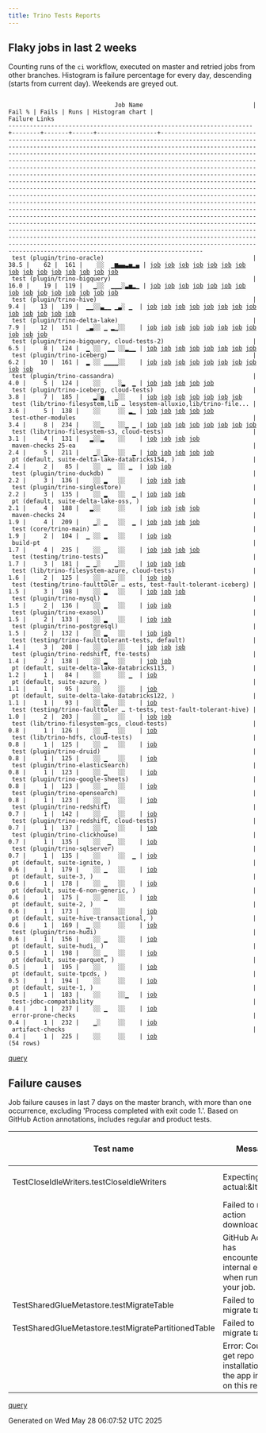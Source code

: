 ```yaml
---
title: Trino Tests Reports
---
```


## Flaky jobs in last 2 weeks

Counting runs of the `ci` workflow, executed on master and retried jobs from other branches.
Histogram is failure percentage for every day, descending (starts from current day).
Weekends are greyed out.
<pre><code>
                              Job Name                               | Fail % | Fails | Runs | Histogram chart |                                                                                                                                                                                                                                                                                                                                                                                                                                                                                                                                                                                                                  Failure Links                                                                                                                                                                                                                                                                                                                                                                                                                                                                                                                                                                                                                   
---------------------------------------------------------------------+--------+-------+------+-----------------+--------------------------------------------------------------------------------------------------------------------------------------------------------------------------------------------------------------------------------------------------------------------------------------------------------------------------------------------------------------------------------------------------------------------------------------------------------------------------------------------------------------------------------------------------------------------------------------------------------------------------------------------------------------------------------------------------------------------------------------------------------------------------------------------------------------------------------------------------------------------------------------------------------------------------------------------------------------------------------------------------------------------------------------------------------------------------------------------------------------------------------------------------------------------------------------------------------------------------------------------------
 test (plugin/trino-oracle)                                          |   38.5 |    62 |  161 |    ░░  ▁▆▄▄▃▅▂▄ | <a href="https://github.com/trinodb/trino/actions/runs/15151230221/job/42597644004">job</a> <a href="https://github.com/trinodb/trino/actions/runs/15127714744/job/42522754101">job</a> <a href="https://github.com/trinodb/trino/actions/runs/15130924041/job/42531708143">job</a> <a href="https://github.com/trinodb/trino/actions/runs/15132448478/job/42536528202">job</a> <a href="https://github.com/trinodb/trino/actions/runs/15139822480/job/42560756854">job</a> <a href="https://github.com/trinodb/trino/actions/runs/15143210254/job/42572531824">job</a> <a href="https://github.com/trinodb/trino/actions/runs/15106264794/job/42455636288">job</a> <a href="https://github.com/trinodb/trino/actions/runs/15110574243/job/42469042473">job</a> <a href="https://github.com/trinodb/trino/actions/runs/15118269421/job/42494428510">job</a> <a href="https://github.com/trinodb/trino/actions/runs/15118269421/job/42501003745">job</a> <a href="https://github.com/trinodb/trino/actions/runs/15093905018/job/42426170621">job</a> <a href="https://github.com/trinodb/trino/actions/runs/15080922971/job/42397307540">job</a> <a href="https://github.com/trinodb/trino/actions/runs/15070488734/job/42365424146">job</a> <a href="https://github.com/trinodb/trino/actions/runs/15070488734/job/42365424146">job</a> <a href="https://github.com/trinodb/trino/actions/runs/15070488734/job/42369817443">job</a>  
 test (plugin/trino-bigquery)                                        |   16.0 |    19 |  119 |   ▁░░  ▁▁▁░▃▅▂▁ | <a href="https://github.com/trinodb/trino/actions/runs/15263037972/job/42924060644">job</a> <a href="https://github.com/trinodb/trino/actions/runs/15151230221/job/42597636842">job</a> <a href="https://github.com/trinodb/trino/actions/runs/15130924041/job/42531695498">job</a> <a href="https://github.com/trinodb/trino/actions/runs/15118269421/job/42494410869">job</a> <a href="https://github.com/trinodb/trino/actions/runs/15087274795/job/42411485300">job</a> <a href="https://github.com/trinodb/trino/actions/runs/15087274795/job/42411485300">job</a> <a href="https://github.com/trinodb/trino/actions/runs/15064826789/job/42347293255">job</a> <a href="https://github.com/trinodb/trino/actions/runs/15070488734/job/42365410043">job</a> <a href="https://github.com/trinodb/trino/actions/runs/15070488734/job/42365410043">job</a> <a href="https://github.com/trinodb/trino/actions/runs/15070488734/job/42369792653">job</a> <a href="https://github.com/trinodb/trino/actions/runs/15070488734/job/42369792653">job</a> <a href="https://github.com/trinodb/trino/actions/runs/15039211331/job/42266837570">job</a> <a href="https://github.com/trinodb/trino/actions/runs/15039269158/job/42267001735">job</a> <a href="https://github.com/trinodb/trino/actions/runs/15044541081/job/42283851606">job</a> <a href="https://github.com/trinodb/trino/actions/runs/15044544345/job/42283878011">job</a>  
 test (plugin/trino-hive)                                            |    9.4 |    13 |  139 |  ▁▁░░▃▁▁ ▁▃░ ▁  | <a href="https://github.com/trinodb/trino/actions/runs/15277091411/job/42966230025">job</a> <a href="https://github.com/trinodb/trino/actions/runs/15247349349/job/42876372338">job</a> <a href="https://github.com/trinodb/trino/actions/runs/15212548249/job/42790109407">job</a> <a href="https://github.com/trinodb/trino/actions/runs/15212548249/job/42790109407">job</a> <a href="https://github.com/trinodb/trino/actions/runs/15176331609/job/42677276910">job</a> <a href="https://github.com/trinodb/trino/actions/runs/15151230221/job/42597641049">job</a> <a href="https://github.com/trinodb/trino/actions/runs/15124003651/job/42512533808">job</a> <a href="https://github.com/trinodb/trino/actions/runs/15124003651/job/42512533808">job</a> <a href="https://github.com/trinodb/trino/actions/runs/15099557662/job/42438750329">job</a> <a href="https://github.com/trinodb/trino/actions/runs/15099557662/job/42438750329">job</a> <a href="https://github.com/trinodb/trino/actions/runs/15033689160/job/42251426260">job</a> <a href="https://github.com/trinodb/trino/actions/runs/15037819589/job/42262805142">job</a> <a href="https://github.com/trinodb/trino/actions/runs/15029284927/job/42237734691">job</a>                                                                                                                                                                  
 test (plugin/trino-delta-lake)                                      |    7.9 |    12 |  151 |  ▁▃░░ ▁ ▂▁░░    | <a href="https://github.com/trinodb/trino/actions/runs/15273803816/job/42955333977">job</a> <a href="https://github.com/trinodb/trino/actions/runs/15247349349/job/42876372339">job</a> <a href="https://github.com/trinodb/trino/actions/runs/15247958095/job/42878065126">job</a> <a href="https://github.com/trinodb/trino/actions/runs/15247958095/job/42878065126">job</a> <a href="https://github.com/trinodb/trino/actions/runs/15247958095/job/42881296418">job</a> <a href="https://github.com/trinodb/trino/actions/runs/15247958095/job/42881296418">job</a> <a href="https://github.com/trinodb/trino/actions/runs/15174923746/job/42673268845">job</a> <a href="https://github.com/trinodb/trino/actions/runs/15127714744/job/42522749084">job</a> <a href="https://github.com/trinodb/trino/actions/runs/15129700219/job/42528182435">job</a> <a href="https://github.com/trinodb/trino/actions/runs/15130924041/job/42531699832">job</a> <a href="https://github.com/trinodb/trino/actions/runs/15106264794/job/42455627149">job</a>                                                                                                                                                                                                                                                                                                                                  
 test (plugin/trino-bigquery, cloud-tests-2)                         |    6.5 |     8 |  124 |  ▁ ░░  ▁▁ ░░▂▁▁ | <a href="https://github.com/trinodb/trino/actions/runs/15271275565/job/42947339459">job</a> <a href="https://github.com/trinodb/trino/actions/runs/15161276957/job/42627834448">job</a> <a href="https://github.com/trinodb/trino/actions/runs/15130924041/job/42531697230">job</a> <a href="https://github.com/trinodb/trino/actions/runs/15068766725/job/42359670907">job</a> <a href="https://github.com/trinodb/trino/actions/runs/15070488734/job/42365411262">job</a> <a href="https://github.com/trinodb/trino/actions/runs/15070488734/job/42365411262">job</a> <a href="https://github.com/trinodb/trino/actions/runs/15044544345/job/42283881016">job</a> <a href="https://github.com/trinodb/trino/actions/runs/15029284927/job/42237725348">job</a>                                                                                                                                                                                                                                                                                                                                                                                                                                                                                                                                                                                  
 test (plugin/trino-iceberg)                                         |    6.2 |    10 |  161 |  ▂ ░░ ▁▁▁▁░░    | <a href="https://github.com/trinodb/trino/actions/runs/15271577121/job/42948305201">job</a> <a href="https://github.com/trinodb/trino/actions/runs/15271577121/job/42948305201">job</a> <a href="https://github.com/trinodb/trino/actions/runs/15273803816/job/42955334018">job</a> <a href="https://github.com/trinodb/trino/actions/runs/15285702469/job/42995318787">job</a> <a href="https://github.com/trinodb/trino/actions/runs/15181920364/job/42693173455">job</a> <a href="https://github.com/trinodb/trino/actions/runs/15159716492/job/42622904188">job</a> <a href="https://github.com/trinodb/trino/actions/runs/15164131564/job/42637453114">job</a> <a href="https://github.com/trinodb/trino/actions/runs/15130924041/job/42531703925">job</a> <a href="https://github.com/trinodb/trino/actions/runs/15112014538/job/42473688039">job</a> <a href="https://github.com/trinodb/trino/actions/runs/15056301715/job/42322910629">job</a>                                                                                                                                                                                                                                                                                                                                                                                                                  
 test (plugin/trino-cassandra)                                       |    4.0 |     5 |  124 |    ░░     ░▂  ▁ | <a href="https://github.com/trinodb/trino/actions/runs/15087274795/job/42411486134">job</a> <a href="https://github.com/trinodb/trino/actions/runs/15087274795/job/42411486134">job</a> <a href="https://github.com/trinodb/trino/actions/runs/15014107184/job/42188188493">job</a> <a href="https://github.com/trinodb/trino/actions/runs/15014107184/job/42188188493">job</a> <a href="https://github.com/trinodb/trino/actions/runs/15017921512/job/42200197121">job</a>                                                                                                                                                                                                                                                                                                                                                                                                                                                                                                                                                                                                                                                                                                                                                                                                                                  
 test (plugin/trino-iceberg, cloud-tests)                            |    3.8 |     7 |  185 |    ▂░▅   ▁░░    | <a href="https://github.com/trinodb/trino/actions/runs/15246522526/job/42874242882">job</a> <a href="https://github.com/trinodb/trino/actions/runs/15212548249/job/42846755983">job</a> <a href="https://github.com/trinodb/trino/actions/runs/15212548249/job/42846755983">job</a> <a href="https://github.com/trinodb/trino/actions/runs/15212548249/job/42790109431">job</a> <a href="https://github.com/trinodb/trino/actions/runs/15212548249/job/42790109431">job</a> <a href="https://github.com/trinodb/trino/actions/runs/15124003651/job/42512535890">job</a> <a href="https://github.com/trinodb/trino/actions/runs/15124003651/job/42512535890">job</a>                                                                                                                                                                                                                                                                                                                                                                                                                                                                                                                                                                                                                                                                  
 test (lib/trino-filesystem,lib … lesystem-alluxio,lib/trino-file... |    3.6 |     5 |  138 |    ░░     ░░ ▂▁ | <a href="https://github.com/trinodb/trino/actions/runs/15037400988/job/42261621194">job</a> <a href="https://github.com/trinodb/trino/actions/runs/15037796462/job/42262740793">job</a> <a href="https://github.com/trinodb/trino/actions/runs/15054023924/job/42315555888">job</a> <a href="https://github.com/trinodb/trino/actions/runs/15012524722/job/42183807546">job</a> <a href="https://github.com/trinodb/trino/actions/runs/15017921512/job/42200187283">job</a>                                                                                                                                                                                                                                                                                                                                                                                                                                                                                                                                                                                                                                                                                                                                                                                                                                  
 test-other-modules                                                  |    3.4 |     8 |  234 |    ░░▁    ░░▁ ▁ | <a href="https://github.com/trinodb/trino/actions/runs/15210747861/job/42784207579">job</a> <a href="https://github.com/trinodb/trino/actions/runs/15127714744/job/42522717682">job</a> <a href="https://github.com/trinodb/trino/actions/runs/15106264794/job/42455559078">job</a> <a href="https://github.com/trinodb/trino/actions/runs/15068766725/job/42359602555">job</a> <a href="https://github.com/trinodb/trino/actions/runs/15014107184/job/42188128154">job</a> <a href="https://github.com/trinodb/trino/actions/runs/15014107184/job/42188128154">job</a> <a href="https://github.com/trinodb/trino/actions/runs/15020584727/job/42208579299">job</a> <a href="https://github.com/trinodb/trino/actions/runs/15020584727/job/42208579299">job</a>                                                                                                                                                                                                                                                                                                                                                                                                                                                                                                                                                                                  
 test (lib/trino-filesystem-s3, cloud-tests)                         |    3.1 |     4 |  131 |   ▂░░▂    ░░    | <a href="https://github.com/trinodb/trino/actions/runs/15247349349/job/42876372294">job</a> <a href="https://github.com/trinodb/trino/actions/runs/15247356767/job/42876392521">job</a> <a href="https://github.com/trinodb/trino/actions/runs/15247356767/job/42876392521">job</a> <a href="https://github.com/trinodb/trino/actions/runs/15210747861/job/42784274857">job</a>                                                                                                                                                                                                                                                                                                                                                                                                                                                                                                                                                                                                                                                                                                                                                                                                                                                                                                                  
 maven-checks 25-ea                                                  |    2.4 |     5 |  211 |    ▁░ ▁   ░░  ▁ | <a href="https://github.com/trinodb/trino/actions/runs/15234419066/job/42846384149">job</a> <a href="https://github.com/trinodb/trino/actions/runs/15181920364/job/42693089219">job</a> <a href="https://github.com/trinodb/trino/actions/runs/15020584727/job/42208579241">job</a> <a href="https://github.com/trinodb/trino/actions/runs/15020584727/job/42208579241">job</a> <a href="https://github.com/trinodb/trino/actions/runs/15020713586/job/42209243892">job</a>                                                                                                                                                                                                                                                                                                                                                                                                                                                                                                                                                                                                                                                                                                                                                                                                                                  
 pt (default, suite-delta-lake-databricks154, )                      |    2.4 |     2 |   85 |    ░░  ▁  ░░ ▁  | <a href="https://github.com/trinodb/trino/actions/runs/15159716492/job/42623447675">job</a> <a href="https://github.com/trinodb/trino/actions/runs/15039269158/job/42267486926">job</a>                                                                                                                                                                                                                                                                                                                                                                                                                                                                                                                                                                                                                                                                                                                                                                                                                                                                                                                                                                                                                                                                                  
 test (plugin/trino-duckdb)                                          |    2.2 |     3 |  136 |    ░░ ▂   ░░    | <a href="https://github.com/trinodb/trino/actions/runs/15180864522/job/42689981416">job</a> <a href="https://github.com/trinodb/trino/actions/runs/15180864522/job/42689981416">job</a> <a href="https://github.com/trinodb/trino/actions/runs/15181920364/job/42693169741">job</a>                                                                                                                                                                                                                                                                                                                                                                                                                                                                                                                                                                                                                                                                                                                                                                                                                                                                                                                                                                                                  
 test (plugin/trino-singlestore)                                     |    2.2 |     3 |  135 |    ░░ ▂   ░░  ▁ | <a href="https://github.com/trinodb/trino/actions/runs/15180864522/job/42689984929">job</a> <a href="https://github.com/trinodb/trino/actions/runs/15180864522/job/42689984929">job</a> <a href="https://github.com/trinodb/trino/actions/runs/15020713586/job/42209313992">job</a>                                                                                                                                                                                                                                                                                                                                                                                                                                                                                                                                                                                                                                                                                                                                                                                                                                                                                                                                                                                                  
 pt (default, suite-delta-lake-oss, )                                |    2.1 |     4 |  188 |   ▂░░     ░░    | <a href="https://github.com/trinodb/trino/actions/runs/15247958095/job/42878459850">job</a> <a href="https://github.com/trinodb/trino/actions/runs/15247958095/job/42878459850">job</a> <a href="https://github.com/trinodb/trino/actions/runs/15247958095/job/42881296548">job</a> <a href="https://github.com/trinodb/trino/actions/runs/15247958095/job/42881296548">job</a>                                                                                                                                                                                                                                                                                                                                                                                                                                                                                                                                                                                                                                                                                                                                                                                                                                                                                                                  
 maven-checks 24                                                     |    1.9 |     4 |  209 |    ▁░ ▁   ░░  ▁ | <a href="https://github.com/trinodb/trino/actions/runs/15234419066/job/42846384146">job</a> <a href="https://github.com/trinodb/trino/actions/runs/15181920364/job/42693088319">job</a> <a href="https://github.com/trinodb/trino/actions/runs/15020584727/job/42208579260">job</a> <a href="https://github.com/trinodb/trino/actions/runs/15020584727/job/42208579260">job</a>                                                                                                                                                                                                                                                                                                                                                                                                                                                                                                                                                                                                                                                                                                                                                                                                                                                                                                                  
 test (core/trino-main)                                              |    1.9 |     2 |  104 |  ▁ ░░ ▂   ░░    | <a href="https://github.com/trinodb/trino/actions/runs/15285702469/job/42995318689">job</a> <a href="https://github.com/trinodb/trino/actions/runs/15181920364/job/42693162584">job</a>                                                                                                                                                                                                                                                                                                                                                                                                                                                                                                                                                                                                                                                                                                                                                                                                                                                                                                                                                                                                                                                                                  
 build-pt                                                            |    1.7 |     4 |  235 |    ░░ ▁   ░░    | <a href="https://github.com/trinodb/trino/actions/runs/15180864522/job/42689930077">job</a> <a href="https://github.com/trinodb/trino/actions/runs/15180864522/job/42689930077">job</a> <a href="https://github.com/trinodb/trino/actions/runs/15035786353/job/42257139700">job</a> <a href="https://github.com/trinodb/trino/actions/runs/15020713586/job/42209244004">job</a>                                                                                                                                                                                                                                                                                                                                                                                                                                                                                                                                                                                                                                                                                                                                                                                                                                                                                                                  
 test (testing/trino-tests)                                          |    1.7 |     3 |  181 |  ▁ ▁░    ▁░░    | <a href="https://github.com/trinodb/trino/actions/runs/15285702469/job/42995318835">job</a> <a href="https://github.com/trinodb/trino/actions/runs/15234419066/job/42846402341">job</a> <a href="https://github.com/trinodb/trino/actions/runs/15118269421/job/42494437630">job</a>                                                                                                                                                                                                                                                                                                                                                                                                                                                                                                                                                                                                                                                                                                                                                                                                                                                                                                                                                                                                  
 test (lib/trino-filesystem-azure, cloud-tests)                      |    1.6 |     2 |  125 |    ░░ ▁ ▁ ░░    | <a href="https://github.com/trinodb/trino/actions/runs/15181920364/job/42693163247">job</a> <a href="https://github.com/trinodb/trino/actions/runs/15127714744/job/42522744955">job</a>                                                                                                                                                                                                                                                                                                                                                                                                                                                                                                                                                                                                                                                                                                                                                                                                                                                                                                                                                                                                                                                                                  
 test (testing/trino-faulttoler … ests, test-fault-tolerant-iceberg) |    1.5 |     3 |  198 |    ░░ ▂   ░░    | <a href="https://github.com/trinodb/trino/actions/runs/15180864522/job/42689987795">job</a> <a href="https://github.com/trinodb/trino/actions/runs/15180864522/job/42689987795">job</a> <a href="https://github.com/trinodb/trino/actions/runs/15181920364/job/42693185772">job</a>                                                                                                                                                                                                                                                                                                                                                                                                                                                                                                                                                                                                                                                                                                                                                                                                                                                                                                                                                                                                  
 test (plugin/trino-mysql)                                           |    1.5 |     2 |  136 |    ░░ ▂   ░░    | <a href="https://github.com/trinodb/trino/actions/runs/15180864522/job/42689982823">job</a> <a href="https://github.com/trinodb/trino/actions/runs/15180864522/job/42689982823">job</a>                                                                                                                                                                                                                                                                                                                                                                                                                                                                                                                                                                                                                                                                                                                                                                                                                                                                                                                                                                                                                                                                                  
 test (plugin/trino-exasol)                                          |    1.5 |     2 |  133 |    ░░ ▂   ░░    | <a href="https://github.com/trinodb/trino/actions/runs/15180864522/job/42689981852">job</a> <a href="https://github.com/trinodb/trino/actions/runs/15180864522/job/42689981852">job</a>                                                                                                                                                                                                                                                                                                                                                                                                                                                                                                                                                                                                                                                                                                                                                                                                                                                                                                                                                                                                                                                                                  
 test (plugin/trino-postgresql)                                      |    1.5 |     2 |  132 |    ░░ ▂   ░░    | <a href="https://github.com/trinodb/trino/actions/runs/15180864522/job/42689983654">job</a> <a href="https://github.com/trinodb/trino/actions/runs/15180864522/job/42689983654">job</a>                                                                                                                                                                                                                                                                                                                                                                                                                                                                                                                                                                                                                                                                                                                                                                                                                                                                                                                                                                                                                                                                                  
 test (testing/trino-faulttolerant-tests, default)                   |    1.4 |     3 |  208 |    ░░ ▂   ░░    | <a href="https://github.com/trinodb/trino/actions/runs/15180864522/job/42689986954">job</a> <a href="https://github.com/trinodb/trino/actions/runs/15180864522/job/42689986954">job</a> <a href="https://github.com/trinodb/trino/actions/runs/15181920364/job/42693184472">job</a>                                                                                                                                                                                                                                                                                                                                                                                                                                                                                                                                                                                                                                                                                                                                                                                                                                                                                                                                                                                                  
 test (plugin/trino-redshift, fte-tests)                             |    1.4 |     2 |  138 |    ░░ ▂   ░░    | <a href="https://github.com/trinodb/trino/actions/runs/15180864522/job/42689984590">job</a> <a href="https://github.com/trinodb/trino/actions/runs/15180864522/job/42689984590">job</a>                                                                                                                                                                                                                                                                                                                                                                                                                                                                                                                                                                                                                                                                                                                                                                                                                                                                                                                                                                                                                                                                                  
 pt (default, suite-delta-lake-databricks113, )                      |    1.2 |     1 |   84 |    ░░     ░░ ▁  | <a href="https://github.com/trinodb/trino/actions/runs/15037796462/job/42263106477">job</a>                                                                                                                                                                                                                                                                                                                                                                                                                                                                                                                                                                                                                                                                                                                                                                                                                                                                                                                                                                                                                                                                                                                                                                  
 pt (default, suite-azure, )                                         |    1.1 |     1 |   95 |    ░░     ░░    | <a href="https://github.com/trinodb/trino/actions/runs/15127714744/job/42523001722">job</a>                                                                                                                                                                                                                                                                                                                                                                                                                                                                                                                                                                                                                                                                                                                                                                                                                                                                                                                                                                                                                                                                                                                                                                  
 pt (default, suite-delta-lake-databricks122, )                      |    1.1 |     1 |   93 |    ░░ ▂   ░░    | <a href="https://github.com/trinodb/trino/actions/runs/15181920364/job/42693877744">job</a>                                                                                                                                                                                                                                                                                                                                                                                                                                                                                                                                                                                                                                                                                                                                                                                                                                                                                                                                                                                                                                                                                                                                                                  
 test (testing/trino-faulttoler … t-tests, test-fault-tolerant-hive) |    1.0 |     2 |  203 |    ░░ ▁   ░░    | <a href="https://github.com/trinodb/trino/actions/runs/15180864522/job/42689987556">job</a> <a href="https://github.com/trinodb/trino/actions/runs/15180864522/job/42689987556">job</a>                                                                                                                                                                                                                                                                                                                                                                                                                                                                                                                                                                                                                                                                                                                                                                                                                                                                                                                                                                                                                                                                                  
 test (lib/trino-filesystem-gcs, cloud-tests)                        |    0.8 |     1 |  126 |    ░░ ▁   ░░    | <a href="https://github.com/trinodb/trino/actions/runs/15181920364/job/42693164005">job</a>                                                                                                                                                                                                                                                                                                                                                                                                                                                                                                                                                                                                                                                                                                                                                                                                                                                                                                                                                                                                                                                                                                                                                                  
 test (lib/trino-hdfs, cloud-tests)                                  |    0.8 |     1 |  125 |    ░░ ▁   ░░    | <a href="https://github.com/trinodb/trino/actions/runs/15181920364/job/42693164665">job</a>                                                                                                                                                                                                                                                                                                                                                                                                                                                                                                                                                                                                                                                                                                                                                                                                                                                                                                                                                                                                                                                                                                                                                                  
 test (plugin/trino-druid)                                           |    0.8 |     1 |  125 |    ░░ ▁   ░░    | <a href="https://github.com/trinodb/trino/actions/runs/15181920364/job/42693169284">job</a>                                                                                                                                                                                                                                                                                                                                                                                                                                                                                                                                                                                                                                                                                                                                                                                                                                                                                                                                                                                                                                                                                                                                                                  
 test (plugin/trino-elasticsearch)                                   |    0.8 |     1 |  123 |    ░░ ▁   ░░    | <a href="https://github.com/trinodb/trino/actions/runs/15181920364/job/42693170203">job</a>                                                                                                                                                                                                                                                                                                                                                                                                                                                                                                                                                                                                                                                                                                                                                                                                                                                                                                                                                                                                                                                                                                                                                                  
 test (plugin/trino-google-sheets)                                   |    0.8 |     1 |  123 |    ░░ ▁   ░░    | <a href="https://github.com/trinodb/trino/actions/runs/15188232909/job/42714048310">job</a>                                                                                                                                                                                                                                                                                                                                                                                                                                                                                                                                                                                                                                                                                                                                                                                                                                                                                                                                                                                                                                                                                                                                                                  
 test (plugin/trino-opensearch)                                      |    0.8 |     1 |  123 |    ░░ ▁   ░░    | <a href="https://github.com/trinodb/trino/actions/runs/15181920364/job/42693178475">job</a>                                                                                                                                                                                                                                                                                                                                                                                                                                                                                                                                                                                                                                                                                                                                                                                                                                                                                                                                                                                                                                                                                                                                                                  
 test (plugin/trino-redshift)                                        |    0.7 |     1 |  142 |    ░░ ▁   ░░    | <a href="https://github.com/trinodb/trino/actions/runs/15181920364/job/42693180523">job</a>                                                                                                                                                                                                                                                                                                                                                                                                                                                                                                                                                                                                                                                                                                                                                                                                                                                                                                                                                                                                                                                                                                                                                                  
 test (plugin/trino-redshift, cloud-tests)                           |    0.7 |     1 |  137 |    ░░ ▁   ░░    | <a href="https://github.com/trinodb/trino/actions/runs/15181920364/job/42693180919">job</a>                                                                                                                                                                                                                                                                                                                                                                                                                                                                                                                                                                                                                                                                                                                                                                                                                                                                                                                                                                                                                                                                                                                                                                  
 test (plugin/trino-clickhouse)                                      |    0.7 |     1 |  135 |    ░░  ▁  ░░    | <a href="https://github.com/trinodb/trino/actions/runs/15159716492/job/42622897121">job</a>                                                                                                                                                                                                                                                                                                                                                                                                                                                                                                                                                                                                                                                                                                                                                                                                                                                                                                                                                                                                                                                                                                                                                                  
 test (plugin/trino-sqlserver)                                       |    0.7 |     1 |  135 |    ░░     ░░  ▁ | <a href="https://github.com/trinodb/trino/actions/runs/15020713586/job/42209314035">job</a>                                                                                                                                                                                                                                                                                                                                                                                                                                                                                                                                                                                                                                                                                                                                                                                                                                                                                                                                                                                                                                                                                                                                                                  
 pt (default, suite-ignite, )                                        |    0.6 |     1 |  179 |    ░░ ▁   ░░    | <a href="https://github.com/trinodb/trino/actions/runs/15181920364/job/42693892923">job</a>                                                                                                                                                                                                                                                                                                                                                                                                                                                                                                                                                                                                                                                                                                                                                                                                                                                                                                                                                                                                                                                                                                                                                                  
 pt (default, suite-3, )                                             |    0.6 |     1 |  178 |    ░░ ▁   ░░    | <a href="https://github.com/trinodb/trino/actions/runs/15181920364/job/42693871604">job</a>                                                                                                                                                                                                                                                                                                                                                                                                                                                                                                                                                                                                                                                                                                                                                                                                                                                                                                                                                                                                                                                                                                                                                                  
 pt (default, suite-6-non-generic, )                                 |    0.6 |     1 |  175 |    ░░ ▁   ░░    | <a href="https://github.com/trinodb/trino/actions/runs/15181920364/job/42693874643">job</a>                                                                                                                                                                                                                                                                                                                                                                                                                                                                                                                                                                                                                                                                                                                                                                                                                                                                                                                                                                                                                                                                                                                                                                  
 pt (default, suite-2, )                                             |    0.6 |     1 |  173 |    ░░     ░░    | <a href="https://github.com/trinodb/trino/actions/runs/15037796462/job/42263102488">job</a>                                                                                                                                                                                                                                                                                                                                                                                                                                                                                                                                                                                                                                                                                                                                                                                                                                                                                                                                                                                                                                                                                                                                                                  
 pt (default, suite-hive-transactional, )                            |    0.6 |     1 |  169 |  ▁ ░░     ░░    | <a href="https://github.com/trinodb/trino/actions/runs/15269678907/job/42942793224">job</a>                                                                                                                                                                                                                                                                                                                                                                                                                                                                                                                                                                                                                                                                                                                                                                                                                                                                                                                                                                                                                                                                                                                                                                  
 test (plugin/trino-hudi)                                            |    0.6 |     1 |  156 |    ░░ ▁   ░░    | <a href="https://github.com/trinodb/trino/actions/runs/15181920364/job/42693173009">job</a>                                                                                                                                                                                                                                                                                                                                                                                                                                                                                                                                                                                                                                                                                                                                                                                                                                                                                                                                                                                                                                                                                                                                                                  
 pt (default, suite-hudi, )                                          |    0.5 |     1 |  198 |    ░░ ▁   ░░    | <a href="https://github.com/trinodb/trino/actions/runs/15181920364/job/42693892420">job</a>                                                                                                                                                                                                                                                                                                                                                                                                                                                                                                                                                                                                                                                                                                                                                                                                                                                                                                                                                                                                                                                                                                                                                                  
 pt (default, suite-parquet, )                                       |    0.5 |     1 |  195 |    ░░     ░░    | <a href="https://github.com/trinodb/trino/actions/runs/15106264794/job/42456023408">job</a>                                                                                                                                                                                                                                                                                                                                                                                                                                                                                                                                                                                                                                                                                                                                                                                                                                                                                                                                                                                                                                                                                                                                                                  
 pt (default, suite-tpcds, )                                         |    0.5 |     1 |  194 |    ░░     ░░    | <a href="https://github.com/trinodb/trino/actions/runs/15106264794/job/42456022582">job</a>                                                                                                                                                                                                                                                                                                                                                                                                                                                                                                                                                                                                                                                                                                                                                                                                                                                                                                                                                                                                                                                                                                                                                                  
 pt (default, suite-1, )                                             |    0.5 |     1 |  183 |    ░░     ░░▁   | <a href="https://github.com/trinodb/trino/actions/runs/15064826789/job/42347867388">job</a>                                                                                                                                                                                                                                                                                                                                                                                                                                                                                                                                                                                                                                                                                                                                                                                                                                                                                                                                                                                                                                                                                                                                                                  
 test-jdbc-compatibility                                             |    0.4 |     1 |  237 |    ░░ ▁   ░░    | <a href="https://github.com/trinodb/trino/actions/runs/15181920364/job/42693090816">job</a>                                                                                                                                                                                                                                                                                                                                                                                                                                                                                                                                                                                                                                                                                                                                                                                                                                                                                                                                                                                                                                                                                                                                                                  
 error-prone-checks                                                  |    0.4 |     1 |  232 |    ▁░     ░░    | <a href="https://github.com/trinodb/trino/actions/runs/15234419066/job/42846384173">job</a>                                                                                                                                                                                                                                                                                                                                                                                                                                                                                                                                                                                                                                                                                                                                                                                                                                                                                                                                                                                                                                                                                                                                                                  
 artifact-checks                                                     |    0.4 |     1 |  225 |    ░░     ░░    | <a href="https://github.com/trinodb/trino/actions/runs/15037796462/job/42262675657">job</a>                                                                                                                                                                                                                                                                                                                                                                                                                                                                                                                                                                                                                                                                                                                                                                                                                                                                                                                                                                                                                                                                                                                                                                  
(54 rows)
</code></pre>
[query](https://github.com/trinodb/reports/blob/87cec31118edf0dd31b464dbac78141954ab8a54/sql/tests/jobs.sql)

## Failure causes

Job failure causes in last 7 days on the master branch, with more than one occurrence,
excluding 'Process completed with exit code 1.'.
Based on GitHub Action annotations, includes regular and product tests.

| Test name                                           | Message                                                                    | Test failures | Run failures | % of runs | First seen at           | Last seen at            | Failure Links                                                                                                                                                                                                                                                                                                                                                                                                    |
| --------------------------------------------------- | -------------------------------------------------------------------------- | -------------:| ------------:| ---------:| ----------------------- | ----------------------- | ---------------------------------------------------------------------------------------------------------------------------------------------------------------------------------------------------------------------------------------------------------------------------------------------------------------------------------------------------------------------------------------------------------------- |
| TestCloseIdleWriters.testCloseIdleWriters           | Expecting actual:\&lt;br/\&gt;                                                   |             8 |            7 |       2.5 | 2025-05-21 01:35:21.000 | 2025-05-27 21:26:37.000 | <a href="https://github.com/trinodb/trino/actions/runs/15151230221/job/42597641049">job</a> <a href="https://github.com/trinodb/trino/actions/runs/15159716492/job/42622904188">job</a> <a href="https://github.com/trinodb/trino/actions/runs/15212548249/job/42790109407">job</a> <a href="https://github.com/trinodb/trino/actions/runs/15247349349/job/42876372338">job</a> <a href="https://github.com/trinodb/trino/actions/runs/15247349349/job/42876372339">job</a>  |
|                                                     | Failed to resolve action download info.                                    |             4 |            2 |       0.7 | 2025-05-26 08:50:50.000 | 2025-05-26 08:57:23.000 | <a href="https://github.com/trinodb/trino/actions/runs/15249984017/job/42884371754">job</a> <a href="https://github.com/trinodb/trino/actions/runs/15249984017/job/42884371754">job</a> <a href="https://github.com/trinodb/trino/actions/runs/15250065016/job/42884639684">job</a> <a href="https://github.com/trinodb/trino/actions/runs/15250065016/job/42884639684">job</a>                                                                                  |
|                                                     | GitHub Actions has encountered an internal error when running your job.    |             3 |            1 |       0.4 | 2025-05-26 08:56:58.000 | 2025-05-26 08:56:58.000 | <a href="https://github.com/trinodb/trino/actions/runs/15250057311/job/42884658684">job</a> <a href="https://github.com/trinodb/trino/actions/runs/15250057311/job/42884658684">job</a> <a href="https://github.com/trinodb/trino/actions/runs/15250057311/job/42884658684">job</a>                                                                                                                                                                  |
| TestSharedGlueMetastore.testMigrateTable            | Failed to migrate table                                                    |             2 |            2 |       0.7 | 2025-05-23 14:41:05.000 | 2025-05-26 05:19:43.000 | <a href="https://github.com/trinodb/trino/actions/runs/15212548249/job/42790109431">job</a> <a href="https://github.com/trinodb/trino/actions/runs/15246522526/job/42874242882">job</a>                                                                                                                                                                                                                                                  |
| TestSharedGlueMetastore.testMigratePartitionedTable | Failed to migrate table                                                    |             2 |            2 |       0.7 | 2025-05-23 14:41:05.000 | 2025-05-26 05:19:43.000 | <a href="https://github.com/trinodb/trino/actions/runs/15212548249/job/42790109431">job</a> <a href="https://github.com/trinodb/trino/actions/runs/15246522526/job/42874242882">job</a>                                                                                                                                                                                                                                                  |
|                                                     | Error: Could not get repo installation. Is the app installed on this repo? |             2 |            2 |       0.7 | 2025-05-26 08:07:40.000 | 2025-05-26 09:12:05.000 | <a href="https://github.com/trinodb/trino/actions/runs/15249340675/job/42882200710">job</a> <a href="https://github.com/trinodb/trino/actions/runs/15250210687/job/42885158364">job</a>                                                                                                                                                                                                                                                  |

[query](https://github.com/trinodb/reports/blob/87cec31118edf0dd31b464dbac78141954ab8a54/sql/tests/annotations.sql)

Generated on Wed May 28 06:07:52 UTC 2025
